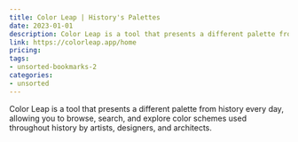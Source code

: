 ```yaml
---
title: Color Leap | History's Palettes
date: 2023-01-01
description: Color Leap is a tool that presents a different palette from history every day, allowing you to browse, search, and explore color schemes used throughout history by artists, designers, and architects.
link: https://colorleap.app/home
pricing: 
tags: 
- unsorted-bookmarks-2 
categories: 
- unsorted 
---
```


Color Leap is a tool that presents a different palette from history every day, allowing you to browse, search, and explore color schemes used throughout history by artists, designers, and architects.